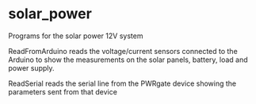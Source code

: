 # solar_power

Programs for the solar power 12V system

ReadFromArduino reads the voltage/current sensors connected to the Arduino to show the measurements on the solar panels, battery, load and power supply.

ReadSerial reads the serial line from the PWRgate device showing the parameters sent from that device
